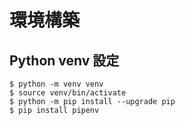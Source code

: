# 環境構築

## Python venv 設定

```
$ python -m venv venv
$ source venv/bin/activate
$ python -m pip install --upgrade pip
$ pip install pipenv
```
